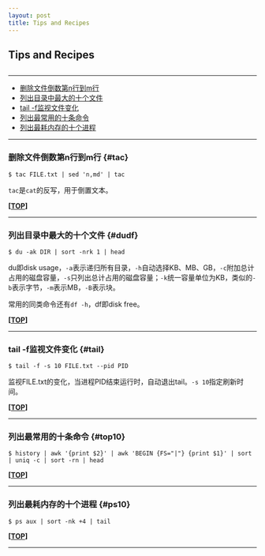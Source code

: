 ```yaml
---
layout: post
title: Tips and Recipes
---
```

## Tips and Recipes

<h2 id="top"></h2>

***

*   [删除文件倒数第n行到m行](#tac)
*   [列出目录中最大的十个文件](#dudf)
*   [tail -f监视文件变化](#tail)
*   [列出最常用的十条命令](#top10)
*   [列出最耗内存的十个进程](#ps10)

***

### 删除文件倒数第n行到m行 {#tac}

    $ tac FILE.txt | sed 'n,md' | tac

`tac`是`cat`的反写，用于倒置文本。

**[[TOP](#top)]**

***

### 列出目录中最大的十个文件 {#dudf}

    $ du -ak DIR | sort -nrk 1 | head

du即disk usage，`-a`表示递归所有目录，`-h`自动选择KB、MB、GB，`-c`附加总计占用的磁盘容量，`-s`只列出总计占用的磁盘容量；`-k`统一容量单位为KB，类似的`-b`表示字节，`-m`表示MB，`-B`表示块。

常用的同类命令还有`df -h`，df即disk free。

**[[TOP](#top)]**

***

### tail -f监视文件变化 {#tail}

    $ tail -f -s 10 FILE.txt --pid PID

监视FILE.txt的变化，当进程PID结束运行时，自动退出tail。`-s 10`指定刷新时间。

**[[TOP](#top)]**

***

### 列出最常用的十条命令 {#top10}

    $ history | awk '{print $2}' | awk 'BEGIN {FS="|"} {print $1}' | sort | uniq -c | sort -rn | head

**[[TOP](#top)]**

***

### 列出最耗内存的十个进程 {#ps10}

    $ ps aux | sort -nk +4 | tail

**[[TOP](#top)]**

***
